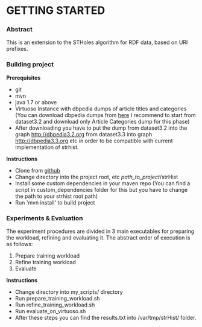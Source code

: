GETTING STARTED
=======

### Abstract

This is an extension to the STHoles algorithm for RDF data, based on URI prefixes.

### Building project

**Prerequisites**

* git
* mvn
* java 1.7 or above
* Virtuoso Instance with dbpedia dumps of article titles and categories
	(You can download dbpedia dumps from [here](http://wiki.dbpedia.org/develop/datasets "Dbpedia Downloads") I recommend to start from dataset3.2 and download only Article Categories dump for this phase)
* After downloading you have to put the dump from dataset3.2 into the graph <http://dbpedia3.2.org> from dataset3.3 into graph <http://dbpedia3.3.org> etc in order to be compatible with current implementation of strhist.

**Instructions**

* Clone from [github](https://github.com/lefteriskat/strHist.git)
* Change directory into the project root, etc *path_to_project*/strHist
* Install some custom dependencies in your maven repo 
	(You can find a script in custom_dependencies folder for this but you have to change
	the path to your strhist root path)
* Run 'mvn install' to build project


### Experiments & Evaluation

The experiment procedures are divided in 3 main executables for preparing the workload, refining and evaluating it. The abstract order of execution is as follows:

1. Prepare training workload
2. Refine training workload
3. Evaluate

**Instructions**

* Change directory into my_scripts/ directory
* Run prepare_training_workload.sh <number of training batches> <number of queries in each batch> <dbpedia version to run the batch> 
* Run refine_training_workload.sh <number of training batches> <dbpedia version of the batch>
* Run evaluate_on_virtuoso.sh <number of queries to be evaluated> <dbpedia version to run and evaluate the queries>
* After these steps you can find the results<version>.txt into /var/tmp/strHist/ folder.